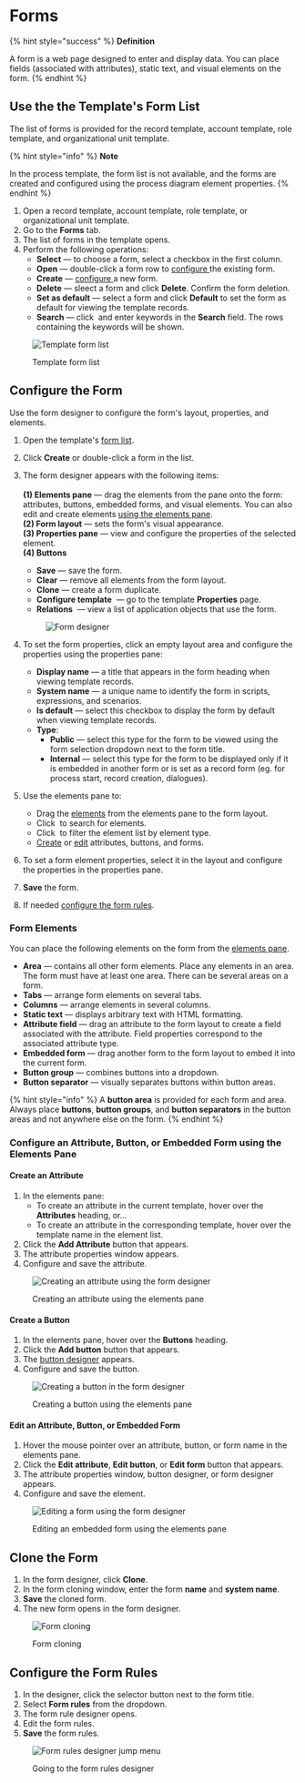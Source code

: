 # Forms

{% hint style="success" %}
**Definition**

A form is a web page designed to enter and display data. You can place fields (associated with attributes), static text, and visual elements on the form.
{% endhint %}

## Use the the Template's Form List

The list of forms is provided for the record template, account template, role template, and organizational unit template.

{% hint style="info" %}
**Note**

In the process template, the form list is not available, and the forms are created and configured using the process diagram element properties.
{% endhint %}

1. Open a record template, account template, role template, or organizational unit template.
2. Go to the **Forms** tab.
3. The list of forms in the template opens.
4. Perform the following operations:
   * **Select** — to choose a form, select a checkbox in the first column.
   * **Open** — double-click a form row to [configure ](forms.md#configure-the-form)the existing form.
   * **Create** — [configure ](forms.md#configure-the-form)a new form.
   * **Delete** — sleect a form and click **Delete**. Confirm the form deletion.
   * **Set as default** — select a form and click **Default** to set the form as default for viewing the template records.
   * **Search** — click <img src=".gitbook/assets/image (4).png" alt="" data-size="line"> and enter keywords in the **Search** field. The rows containing the keywords will be shown.

<figure><img src=".gitbook/assets/form_list" alt="Template form list"><figcaption><p>Template form list</p></figcaption></figure>

## Configure the Form

Use the form designer to configure the form's layout, properties, and elements.

1. Open the template's [form list](forms.md#viewing-the-template-form-list).
2. Click **Create** or double-click a form in the list.
3.  The form designer appears with the following items:\
    \
    **(1) Elements pane** — drag the elements from the pane onto the form: attributes, buttons, embedded forms, and visual elements. You can also edit and create elements [using the elements pane](forms.md#element-pane-operations).\
    **(2) Form layout** — sets the form's visual appearance.\
    **(3) Properties pane** — view and configure the properties of the selected element.\
    **(4) Buttons**

    * **Save** — save the form.
    * **Clear** — remove all elements from the form layout.
    * **Clone** — create a form duplicate.
    * **Configure template** <img src=".gitbook/assets/image (5).png" alt="" data-size="line"> — go to the template **Properties** page.
    * **Relations** <img src=".gitbook/assets/2023-07-16_16h51_08.png" alt="" data-size="line"> — view a list of application objects that use the form.

    <figure><img src=".gitbook/assets/form_designer" alt="Form designer"><figcaption></figcaption></figure>
4. To set the form properties, click an empty layout area and configure the properties using the properties pane:
   * **Display name** — a title that appears in the form heading when viewing template records.
   * **System name** — a unique name to identify the form in scripts, expressions, and scenarios.
   * **Is default** — select this checkbox to display the form by default when viewing template records.
   * **Type**:
     * **Public** — select this type for the form to be viewed using the form selection dropdown next to the form title.
     * **Internal** — select this type for the form to be displayed only if it is embedded in another form or is set as a record form (eg. for process start, record creation, dialogues).
5. Use the elements pane to:
   * Drag the [elements](forms.md#form-elements) from the elements pane to the form layout.
   * Click <img src=".gitbook/assets/image (4).png" alt="" data-size="line"> to search for elements.
   * Click <img src=".gitbook/assets/image (6).png" alt="" data-size="line"> to filter the element list by element type.
   * [Create](forms.md#creating-an-attribute) or [edit](forms.md#editing-an-attribute-button-or-form) attributes, buttons, and forms.
6. To set a form element properties, select it in the layout and configure the properties in the properties pane.
7. **Save** the form.
8. If needed [configure the form rules](forms.md#editing-the-form).

### Form Elements <a href="#form-elements" id="form-elements"></a>

You can place the following elements on the form from the [elements pane](forms.md#configure-the-form).

* **Area** — contains all other form elements. Place any elements in an area. The form must have at least one area. There can be several areas on a form.
* **Tabs** — arrange form elements on several tabs.
* **Columns** — arrange elements in several columns.
* **Static text** — displays arbitrary text with HTML formatting.
* **Attribute field** — drag an attribute to the form layout to create a field associated with the attribute. Field properties correspond to the associated attribute type.
* **Embedded form** — drag another form to the form layout to embed it into the current form.
* **Button group** — combines buttons into a dropdown.
* **Button separator** — visually separates buttons within button areas.

{% hint style="info" %}
A **button area** is provided for each form and area. Always place **buttons**, **button groups**, and **button separators** in the button areas and not anywhere else on the form.
{% endhint %}

### Configure an Attribute, Button, or Embedded Form using the Elements Pane <a href="#creating-an-attribute" id="creating-an-attribute"></a>

#### Create an Attribute <a href="#creating-an-attribute" id="creating-an-attribute"></a>

1. In the elements pane:
   * To create an attribute in the current template, hover over the **Attributes** heading, or…
   * To create an attribute in the corresponding template, hover over the template name in the element list.
2. Click the **Add Attribute** button that appears.
3. The attribute properties window appears.
4. Configure and save the attribute.

<figure><img src=".gitbook/assets/form_designer_create_attribute" alt="Creating an attribute using the form designer"><figcaption><p>Creating an attribute using the elements pane</p></figcaption></figure>

#### Create a Button <a href="#creating-a-button" id="creating-a-button"></a>

1. In the elements pane, hover over the **Buttons** heading.
2. Click the **Add button** button that appears.
3. The [button designer](buttons.md#opening-the-button-designer) appears.
4. Configure and save the button.

<figure><img src=".gitbook/assets/form_designer_create_button" alt="Creating a button in the form designer"><figcaption><p>Creating a button using the elements pane</p></figcaption></figure>

#### Edit an Attribute, Button, or Embedded Form <a href="#editing-an-attribute-button-or-form" id="editing-an-attribute-button-or-form"></a>

1. Hover the mouse pointer over an attribute, button, or form name in the elements pane.
2. Click the **Edit attribute**, **Edit button**, or **Edit form** button that appears.
3. The attribute properties window, button designer, or form designer appears.
4. Configure and save the element.

<figure><img src=".gitbook/assets/form_designer_edit_form" alt="Editing a form using the form designer"><figcaption><p>Editing an embedded form using the elements pane</p></figcaption></figure>

## Clone the Form <a href="#cloning-a-form" id="cloning-a-form"></a>

1. In the form designer, click **Clone**.
2. In the form cloning window, enter the form **name** and **system name**.
3. **Save** the cloned form.
4. The new form opens in the form designer.

<figure><img src=".gitbook/assets/2023-07-16_16h52_06.png" alt="Form cloning"><figcaption><p>Form cloning</p></figcaption></figure>

## Configure the Form Rules <a href="#editing-the-form-rules" id="editing-the-form-rules"></a>

1. In the designer, click the selector button next to the form title.
2. Select **Form rules** from the dropdown.
3. The form rule designer opens.
4. Edit the form rules.
5. **Save** the form rules.

<figure><img src=".gitbook/assets/form_designer_goto_form_rules" alt="Form rules designer jump menu"><figcaption><p>Going to the form rules designer</p></figcaption></figure>
